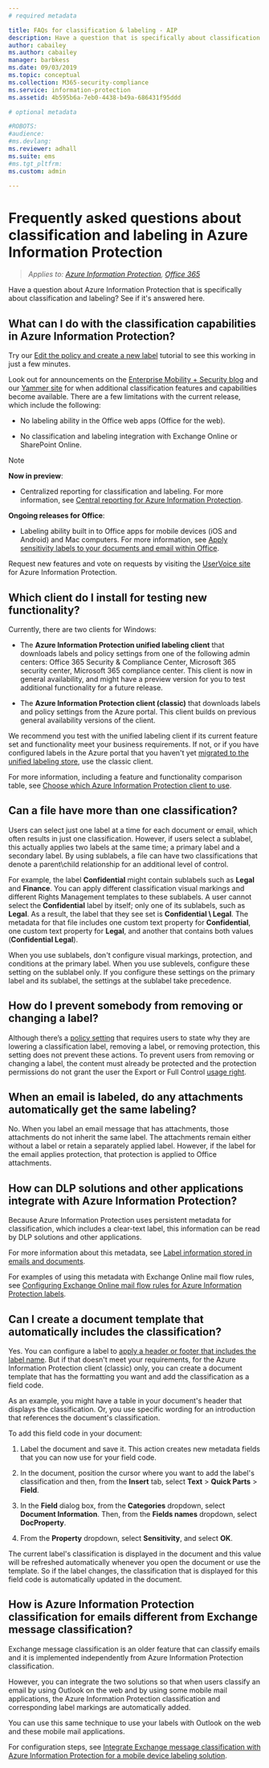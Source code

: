 ```yaml
---
# required metadata

title: FAQs for classification & labeling - AIP
description: Have a question that is specifically about classification and labeling using Azure Information Protection? See if it's answered here. 
author: cabailey
ms.author: cabailey
manager: barbkess
ms.date: 09/03/2019
ms.topic: conceptual
ms.collection: M365-security-compliance
ms.service: information-protection
ms.assetid: 4b595b6a-7eb0-4438-b49a-686431f95ddd

# optional metadata

#ROBOTS:
#audience:
#ms.devlang:
ms.reviewer: adhall
ms.suite: ems
#ms.tgt_pltfrm:
ms.custom: admin

---
```


# Frequently asked questions about classification and labeling in Azure Information Protection

>*Applies to: [Azure Information Protection](https://azure.microsoft.com/pricing/details/information-protection), [Office 365](https://download.microsoft.com/download/E/C/F/ECF42E71-4EC0-48FF-AA00-577AC14D5B5C/Azure_Information_Protection_licensing_datasheet_EN-US.pdf)*

Have a question about Azure Information Protection that is specifically about classification and labeling?  See if it's answered here. 

## What can I do with the classification capabilities in Azure Information Protection?

Try our [Edit the policy and create a new label](infoprotect-quick-start-tutorial.md) tutorial to see this working in just a few minutes.

Look out for announcements on the [Enterprise Mobility + Security blog](https://techcommunity.microsoft.com/t5/Enterprise-Mobility-Security/bg-p/enterprisemobilityandsecurity/label-name/Azure%20Information%20Protection) and our [Yammer site](https://www.yammer.com/askipteam/#/threads/inGroup?type=in_group&feedId=8652489&view=all) for when additional classification features and capabilities become available. There are a few limitations with the current release, which include the following:

- No labeling ability in the Office web apps (Office for the web).

- No classification and labeling integration with Exchange Online or SharePoint Online.

> [!NOTE]
> **Now in preview**:
> - Centralized reporting for classification and labeling. For more information, see [Central reporting for Azure Information Protection](reports-aip.md).
>
>**Ongoing releases for Office**:
> - Labeling ability built in to Office apps for mobile devices (iOS and Android) and Mac computers. For more information, see [Apply sensitivity labels to your documents and email within Office](https://aka.ms/officemipdocs).

Request new features and vote on requests by visiting the [UserVoice site](https://msip.uservoice.com/) for Azure Information Protection.

## Which client do I install for testing new functionality?

Currently, there are two clients for Windows: 

- The **Azure Information Protection unified labeling client** that downloads labels and policy settings from one of the following admin centers: Office 365 Security & Compliance Center, Microsoft 365 security center, Microsoft 365 compliance center. This client is now in general availability, and might have a preview version for you to test additional functionality for a future release.

- The **Azure Information Protection client (classic)** that downloads labels and policy settings from the Azure portal. This client builds on previous general availability versions of the client.

We recommend you test with the unified labeling client if its current feature set and functionality meet your business requirements. If not, or if you have configured labels in the Azure portal that you haven't yet [migrated to the unified labeling store](configure-policy-migrate-labels.md), use the classic client.

For more information, including a feature and functionality comparison table, see [Choose which Azure Information Protection client to use](./rms-client/use-client.md#choose-which-azure-information-protection-client-to-use).

## Can a file have more than one classification?

Users can select just one label at a time for each document or email, which often results in just one classification. However, if users select a sublabel, this actually applies two labels at the same time; a primary label and a secondary label. By using sublabels, a file can have two classifications that denote a parent\child relationship for an additional level of control.

For example, the label **Confidential** might contain sublabels such as **Legal** and **Finance**. You can apply different classification visual markings and different Rights Management templates to these sublabels. A user cannot select the **Confidential** label by itself; only one of its sublabels, such as **Legal**. As a result, the label that they see set is **Confidential \ Legal**. The metadata for that file includes one custom text property for **Confidential**, one custom text property for **Legal**, and another that contains both values (**Confidential Legal**). 

When you use sublabels, don't configure visual markings, protection, and conditions at the primary label. When you use sublevels, configure these setting on the sublabel only. If you configure these settings on the primary label and its sublabel, the settings at the sublabel take precedence.

## How do I prevent somebody from removing or changing a label?

Although there’s a [policy setting](configure-policy-settings.md) that requires users to state why they are lowering a classification label, removing a label, or removing protection, this setting does not prevent these actions. To prevent users from removing or changing a label, the content must already be protected and the protection permissions do not grant the user the Export or Full Control [usage right](configure-usage-rights.md). 

## When an email is labeled, do any attachments automatically get the same labeling?

No. When you label an email message that has attachments, those attachments do not inherit the same label. The attachments remain either without a label or retain a separately applied label. However, if the label for the email applies protection, that protection is applied to Office attachments.

## How can DLP solutions and other applications integrate with Azure Information Protection?

Because Azure Information Protection uses persistent metadata for classification, which includes a clear-text label, this information can be read by DLP solutions and other applications. 

For more information about this metadata, see [Label information stored in emails and documents](configure-policy.md#label-information-stored-in-emails-and-documents).

For examples of using this metadata with Exchange Online mail flow rules, see [Configuring Exchange Online mail flow rules for Azure Information Protection labels](configure-exo-rules.md).

## Can I create a document template that automatically includes the classification?

Yes. You can configure a label to [apply a header or footer that includes the label name](configure-policy-markings.md). But if that doesn't meet your requirements, for the Azure Information Protection client (classic) only, you can create a document template that has the formatting you want and add the classification as a field code. 

As an example, you might have a table in your document's header that displays the classification. Or, you use specific wording for an introduction that references the document's classification.

To add this field code in your document:

1. Label the document and save it. This action creates new metadata fields that you can now use for your field code.

2. In the document, position the cursor where you want to add the label's classification and then, from the **Insert** tab, select **Text** > **Quick Parts** > **Field**.

3. In the **Field** dialog box, from the **Categories** dropdown, select **Document Information**. Then, from the **Fields names** dropdown, select **DocProperty**.

4. From the **Property** dropdown, select **Sensitivity**, and select **OK**.

The current label's classification is displayed in the document and this value will be refreshed automatically whenever you open the document or use the template. So if the label changes, the classification that is displayed for this field code is automatically updated in the document.

## How is Azure Information Protection classification for emails different from Exchange message classification?

Exchange message classification is an older feature that can classify emails and it is implemented independently from Azure Information Protection classification. 

However, you can integrate the two solutions so that when users classify an email by using Outlook on the web and by using some mobile mail applications, the Azure Information Protection classification and corresponding label markings are automatically added. 

You can use this same technique to use your labels with Outlook on the web and these mobile mail applications.

For configuration steps, see [Integrate Exchange message classification with Azure Information Protection for a mobile device labeling solution](./rms-client/client-admin-guide-customizations.md#integration-with-exchange-message-classification-for-a-mobile-device-labeling-solution).
